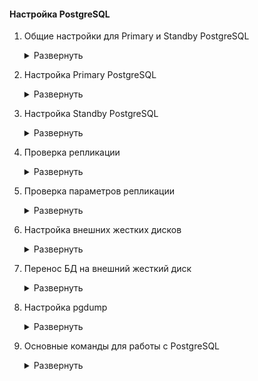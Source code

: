 <!-- # Настройка PostgreSQL -->

#### Настройка PostgreSQL

1. Общие настройки для Primary и Standby PostgreSQL


   <details>
   <summary>Развернуть</summary> 
   
    - Установка postgresql

          # Обновление пакетов репозитория, установка postgresql, добавление в автозагрузку
          sudo apt update && sudo apt upgrade -y
          sudo apt install postgresql 
          sudo systemctl enable postgresql

          # Проверка установки: автозапуск и статус службы
          systemctl is-enabled postgresql
          systemctl status postgresql

   </details>  
  


2. Настройка Primary PostgreSQL


   <details>
   <summary>Развернуть</summary> 
   
    - Создание новой роли 

          # Создание новых пользователей: wikiuser (основной), syncuser (для репликации)
          sudo -u postgres createuser -P wikiuser
          sudo -u postgres createuser --replication -P syncuser
              - --replication - право на репликацию
          # Создание базы данных
          sudo su - postgres
          psql
          CREATE DATABASE my_wiki;
          # Назначение пользователю прав на базу данных
          sudo su - postgres
          psql
          GRANT ALL PRIVILEGES ON DATABASE my_wiki to wikiuser; 
          # Вывод списка пользоватей с правами
          psql
          \\du
          # Вывод списка баз данных
          \\l

    - Настройка сетевого подключения

          # Вывод информации о ip и NAT-ip
          # При использовании tailscale, указать NAT-ip оттуда
          ip addr show
          curl ifconfig.me

          # В конец файла /etc/postgresql/14/main/pg_hba.conf добавить параметры подключения для wikiuser (основной) и syncuser (для репликации)
          host my_wiki       wikiuser       10.10.0.0/16               scram-sha-256
          host my_wiki       wikiuser       100.64.1.35/32             scram-sha-256
          host my_wiki       wikiuser       77.137.79.100/32           scram-sha-256  
          host replication   syncuser       10.10.0.0/16               scram-sha-256  
          host replication   syncuser       100.64.1.35/32             scram-sha-256
          host replication   syncuser       77.137.79.100/32           scram-sha-256  

              - host my_wiki - база данных для поключения по сети
              - wikiuser - имя пользователя
              - 10.10.0.0/16 - из какой сети разрешено подлкючение
              - scram-sha-256 - авторизация по паролю

          # Настроить /etc/postgresql/14/main/postgresql.conf
          listen_addresses = '*'
          wal_level = replica
              - listen_addresses - какие адреса могут поключаться к БД      
              - wal_level - WAL это журнал транзакций, а wal_level определяет объём записываемых в него данных.  

          # Перезапустить сервис
          sudo systemctl restart postgresql 

          # в случае проблем с подключением проверить запросы на порт
          sudo ss -an4p |grep 5432
          # Посмотреть логи
          sudo tail -n 50 /var/log/postgresql/postgresql-*.log

          # Подключение к БД my_wiki
          sudo su - postgres
          psql --host 10.11.1.131 --username wikiuser --password --dbname my_wiki 
              - 10.11.1.131 - ip-адрес БД


    </details>  




3. Настройка Standby PostgreSQL


   <details>
   <summary>Развернуть</summary> 

    - Настройка репликации

          # Настроить /etc/postgresql/14/main/postgresql.conf
          hot_standby = on

    - Копирование БД с Primary PostgreSQL

          # Остановка сервиса
          sudo systemctl stop postgresql

          # Если необходимо хранить реплицируемую БД в другом каталоге
          # Архивное копирование директории (с сохранением прав на директорию)
          cp -a /var/lib/postgresql/14/main /путь/к/целевой_папке
          (напр.: sudo cp -a /var/lib/postgresql/14/main /opt/db_mount_dump/postgresql/14)
          # Настройка файла конфигурации /etc/postgresql/14/main/postgresql.conf
          data_directory = '/opt/db_mount_dump/postgresql/14/main'


          # Очистка содержимого папки main
          rm -rf /opt/db_mount_dump/postgresql/14/main/*

          # Удаление старой БД
          sudo -u postgres rm -rf /var/lib/postgresql/14/main/
          # Запуск сервиса
          sudo systemctl start postgresql
          sudo systemctl restart postgresql   
          # Создание синхронной репликации
          sudo -u postgres pg_basebackup -h 10.11.1.131 -D /var/lib/postgresql/14/main -U syncuser -P -v -R
              - h MAIN_IP — адрес главного сервера
              - D — папка, куда нужно положить backup
              - U — пользователь для подключения
              - P — запрашивает ввод пароля
              - v — выводит подробный лог выполнения команды
              - R — создаёт в папке с базами данных файл standby.signal. Это маркер для сервера PostgreSQL, что нужно запуститься в резервном режиме



   </details>  

3. Проверка репликации

   <details>
   <summary>Развернуть</summary>  
      
    - Настройка репликации

          # Создание тестовой БД на Primary PostgreSQL  
          sudo -u postgres createdb replica_test 

          # Проверка тестовой БД на Standby PostgreSQL  
          sudo su - postgres
          psql
          \\l

   </details> 


4. Проверка параметров репликации

   <details>
   <summary>Развернуть</summary>  
      
    - Настройка репликации

          # Просмотр параметров репликации
          sudo su - postgres
          psql
          \\x
          SELECT * FROM pg_stat_replication;


   </details> 


5. Настройка внешних жестких дисков

   <details>
   <summary>Развернуть</summary>  
      
    - Монтирование дисков

      <details>
      <summary>Развернуть</summary>  

          # p.s. для добавления доп. жесткого диска к ВМ cloudshell
          vm attach <название ВМ>

          # Отобразить инфо о дисках и разделах:
          lsblk -f

          # Разметка диска новыми разделами (partition): fdisk /dev/<название устройства>
          fdisk /dev/<название устройства>
          (напр.: $ sudo fdisk /dev/vdb)
              # Открывается консоль "fdisk" 
              - g — создание таблицы разделов gpt
              - n — Создание раздела диска (partition) > указать номер раздела (обычно 1) > enter (вопрос про секторы)
              - w — сохр. изменения и выйти
          
          # Инициализация Physical Volume
          lsblk -f
          pvcreate /dev/<название раздела>
          (напр.: $ sudo pvcreate /dev/vdb1)

          # Создание VG (Volume Group)
          # vgs - проверка, что VG создан
          vgcreate <название группы томов> /dev/<название раздела>
          (напр.: $ sudo vgcreate vg-db-storage /dev/vdb1)

          # Cоздание LV (Logical Volume)
          # lvs - проверка, что LV создан
          lvcreate -n <название LV> -l <кол-во extents (можно посмотреть vgdisplay <название VG>)> <название VG>
              - vgdisplay <название VG> — проверить кол-во PE (physical extents)
          (напр.: $ sudo lvcreate -n lv-db -l 5119 vg-db-storage)

          # Форматирование LV и создание файловой системы ext4
          mkfs.ext4 /dev/<название VG>/<название LV>
          (напр.: sudo mkfs.ext4 /dev/vg-db-storage/lv-db)

          # Создание точки монтирования
          mkdir /opt/<название директории>/
          (напр.: sudo mkdir /opt/db_mount/)

          # Монтирование LV
          mount /dev/<название VG>/<название LV> <точка монтирования>
          (напр.: sudo mount /dev/vg-db-storage/lv-db /opt/db_mount/)

          # Добавлление LV в автомонтирование /etc/fstab 
          # cat /etc/fstab или mount -a - проверка автомонтирования
          echo "/dev/<название VG>/<название LV> ext4 defaults 0 0" | sudo tee -a /etc/fstab
          (напр.: sudo echo "/dev/vg-db-storage/lv-db /opt/db_mount/ ext4 defaults 0 0" | sudo tee -a /etc/fstab)

      </details> 


    - Размонтирование дисков

      <details>
      <summary>Развернуть</summary>  

          # Просмотреть path точки монтирования
          lsblk -f
          
          # Размонтирование директории
          umount <path>
          (напр.: sudo umount /opt/db_mount)

          # Удаление LV (Logical Volume)
          # lvdisplay — просмотр LV 
          lvremove <path>
          (напр.: sudo lvremove /dev/vg-db-storage/lv-db)

          # Удаление VG (Volume Group)
          # vgdisplay — просмотр VG 
          vgremove <название VG>
          (напр.: sudo vgremove vg-db-storage)

          # Удаление partition (и вместе с ним PV (Physical Volume))
          # fdisk -l или lsblk -f — просмотр partition
          fdisk <path> 
              - p — просмотр сущ. разделов (partition)
              - d — удалить раздел > указать номер раздела
              - w — сохр. изменения и выйти

      </details> 

   </details> 


6. Перенос БД на внешний жесткий диск

   <details>
   <summary>Развернуть</summary>  
      
    - Перенос Primary PostgreSQL на внешний жеский диск

          # Остановка сервиса
          sudo systemctl stop postgresql

          # Копирование БД в новую директорию
          <!-- sudo cp -R /var/lib/postgresql/14/main /opt/db_mount/ -->
          sudo rsync -arv /var/lib/postgresql/14/main /opt/db_mount/
          
          # "Спрятать" старую БД
          sudo mv /var/lib/postgresql/14/main /var/lib/postgresql/14/main.bak

          # Копирование прав доступа со старой директории на новую
          sudo chown --reference=/var/lib/postgresql/14/main /opt/db_mount/
          sudo chmod --reference=/var/lib/postgresql/14/main /opt/db_mount/
          sudo chown -R postgres:postgres /opt/db_mount/main

          # Проверка прав доступа
          sudo ls -l /var/lib/postgresql/14/main
          sudo ls -l /opt/db_mount/


          # Настройка файла конфигурации /etc/postgresql/14/main/postgresql.conf
          data_directory = '/opt/db_mount/14/main'

          <!-- # Настройка прав доступа к директории
          sudo chown -R postgres:postgres /opt/db_mount/
          sudo chmod -R 700 /opt/db_mount/ -->

          # Запуск сервиса
          sudo systemctl start postgresql
          # Перезапуск сервиса
          sudo systemctl restart postgresql
          # Проверка настроек
          sudo pg_lsclusters
          # Проверка установки: автозапуск и статус службы
          systemctl is-enabled postgresql
          systemctl status postgresql



   </details> 


7. Настройка pgdump 

   <details>
   <summary>Развернуть</summary>  

    - Настройка pgdump из Standby PostgreSQL на внешний жесткий диск

          # Установка python
          sudo apt update && sudo apt upgrade -y
          sudo apt install python3
          apt install python3-venv
          # Создание директории /scripts для python-скрипта
          sudo mkdir /scripts
          # Настройка python ВО
          cd /scripts
          python3 -m venv myenv
          source myenv/bin/activate
          sudo apt install python3-pip 
          sudo pip3 install python-dotenv
          # Настройка переменных окружения
          # За основу взять файл [.env(for postgres)_EXAMPLE](credentials/templates/.env(for postgres)_EXAMPLE)
          sudo touch/scripts/.env


          # Копирование скрипта [pgdump.py](python-scripts/pgdump.py) в созданную выше директорию
          # Добавить разрешение на исполнение скрипта
          sudo chmod +x /scripts/pgdump.py
          # Проверка разрешений файла
          sudo ls -l /scripts/pgdump.py

          # Создание расписание cronrab
          sudo crontab -e
          # В конец файла добавить:
          0 3 * * * /scripts/myenv/bin/python /scripts/pgdump.py >> /scripts/pgdump.log 2>&1
              - 0 3 * * * — запуск скрипта каждый день в 3 ночи
          # Перезапуск сервиса
          sudo systemctl restart cron
          # Проверка
          sudo grep CRON /var/log/syslog
        


          # Создание директории для хранения dump
          # Для удобства можно архивно скопировать (с сохранением прав на директорию) уже существующую директорию с БД postgres и потом переименовать
          cp -a /источник /путь/к/целевой_папке
          (напр.: sudo cp -a /opt/db_mount_dump/postgresql/14/main /opt/db_mount_dump/)
          # Очистка содержимого скопированной папки
          sudo rm -rf /opt/db_mount_dump/main/*
          # Переименование скопированной папки
          sudo mv /opt/db_mount_dump/main/ /opt/db_mount_dump/pgdump

          # Добавить в настройки аутентификации в файле /etc/postgresql/14/main/pg_hba.conf
          local   all             syncuser                                peer

          # Перезапустить сервис
          sudo systemctl restart postgresql 



          


   </details> 

8. Основные команды для работы с PostgreSQL  

   <details>
   <summary>Развернуть</summary>  
      
       # Вход в аккаунт postgres
       sudo -i -u postgres
       # Открытие консоли postgres
       psql
       # Выход из консоли
       \\q
       # Выход из оболочки пользователя
       Ctrl+D
       # Просмотр статуса подключения
       \\conninfo
       # Список БД
       \\l
       # Подключение к БД
       \\c <имя БД>
       # Просмотр списка ролей (пользователей)
       \\du
       # Создать новую роль
       createuser --interactive
       # Создать новую БД
       createdb <имя БД>

       # Работа в консоли БД postgres подразумевает, что в linux существует такой же акк
       # После создания новой БД выходим из акк postgres > создаем в linux нового пользователя с именем БД > переключаемся на него > подключаемся к консоли
       sudo adduser <имя пользователя linux>
       sudo -i -u <имя созданного пользователя linux>
       psql

   </details> 

